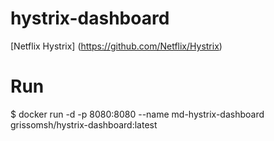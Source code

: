# hystrix-dashboard
[Netflix Hystrix] (https://github.com/Netflix/Hystrix)

# Run
$ docker run -d -p 8080:8080 --name md-hystrix-dashboard grissomsh/hystrix-dashboard:latest
